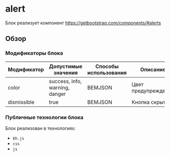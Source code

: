 # alert

Блок реализует компонент https://getbootstrap.com/components/#alerts

## Обзор

### Модификаторы блока

| Модификатор | Допустимые значения | Способы использования | Описание |
| ----------- | ------------------- | -------------------- | -------- |
| color | success, info, warning, danger | BEMJSON | Цвет предупреждения |
| dismissible | true | BEMJSON | Кнопка скрытия |

### Публичные технологии блока

Блок реализован в технологиях:

* `bh.js`
* `css`
* `js`
